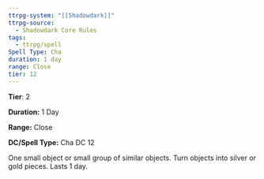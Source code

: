 ```yaml
---
ttrpg-system: "[[Shadowdark]]"
ttrpg-source:
  - Shadowdark Core Rules
tags:
  - ttrpg/spell
Spell Type: Cha
duration: 1 day
range: Close
tier: 12
---
```

**Tier**: 2

**Duration:** 1 Day

**Range:** Close

**DC/Spell Type:** Cha DC 12

One small object or small group of similar objects. Turn objects into silver or gold pieces. Lasts 1 day. 